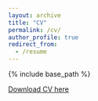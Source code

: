 ```yaml
---
layout: archive
title: "CV"
permalink: /cv/
author_profile: true
redirect_from:
  - /resume
---
```


{% include base_path %}

[Download CV here](https://willyum00.github.io/files/William_Zhang_2024_CV.pdf)
